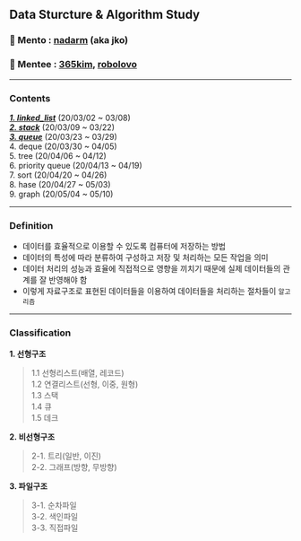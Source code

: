 ## Data Sturcture & Algorithm Study

### :runner: Mento  : [**nadarm**](https://github.com/nadarm/42-algorithm) (aka jko)
### :runner: Mentee : [**365kim**](https://github.com/365kim/study_with_jko), [**robolovo**](https://github.com/robolovo)
***
### Contents
[***1. linked_list***](/1_linked_list)	(20/03/02 ~ 03/08) <br>
[***2. stack***](/2_stack)		(20/03/09 ~ 03/22) <br>
[***3. queue***](/3_queue)		(20/03/23 ~ 03/29) <br>
4. deque			(20/03/30 ~ 04/05) <br>
5. tree (20/04/06 ~ 04/12) <br>
6. priority queue	(20/04/13 ~ 04/19) <br>
7. sort			(20/04/20 ~ 04/26) <br>
8. hase		(20/04/27 ~ 05/03) <br>
9. graph		(20/05/04 ~ 05/10) <br>
***
### Definition
- 데이터를 효율적으로 이용할 수 있도록 컴퓨터에 저장하는 방법
- 데이터의 특성에 따라 분류하여 구성하고 저장 및 처리하는 모든 작업을 의미
- 데이터 처리의 성능과 효율에 직접적으로 영향을 끼치기 때문에 실제 데이터들의 관계를 잘 반영해야 함
- 이렇게 자료구조로 표현된 데이터들을 이용하여 데이터들을 처리하는 절차들이 `알고리즘`
***
### Classification
**1. 선형구조**
> 1.1 선형리스트(배열, 레코드) <br>
> 1.2 연결리스트(선형, 이중, 원형) <br>
> 1.3 스택 <br>
> 1.4 큐 <br>
> 1.5 데크 <br>

**2. 비선형구조**
> 2-1. 트리(일반, 이진) <br>
> 2-2. 그래프(방향, 무방향) <br>
    
**3. 파일구조** <br>
> 3-1. 순차파일 <br>
> 3-2. 색인파일 <br>
> 3-3. 직접파일 <br>
